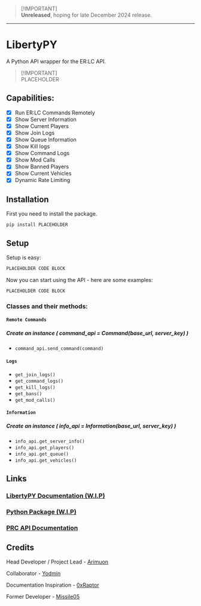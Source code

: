 > [!IMPORTANT]\
> **Unreleased**, hoping for late December 2024 release.



---------

# LibertyPY
<blockquote class="imgur-embed-pub" lang="en" data-id="a/MM2pZDR" data-context="false" ><a href="//imgur.com/a/MM2pZDR"></a></blockquote><script async src="//s.imgur.com/min/embed.js" charset="utf-8"></script>
A Python API wrapper for the ER:LC API.

> [!IMPORTANT]\
> PLACEHOLDER

## Capabilities:
- [x] Run ER:LC Commands Remotely
- [x] Show Server Information
- [x] Show Current Players
- [x] Show Join Logs
- [x] Show Queue Information
- [x] Show Kill logs
- [x] Show Command Logs
- [x] Show Mod Calls
- [x] Show Banned Players
- [x] Show Current Vehicles
- [x] Dynamic Rate Limiting

## Installation
First you need to install the package.

```
pip install PLACEHOLDER
```

## Setup
Setup is easy:

```python
PLACEHOLDER CODE BLOCK
```

Now you can start using the API - here are some examples:

```python
PLACEHOLDER CODE BLOCK
```
### Classes and their methods:

#### `Remote Commands`
##### Create an instance ( command_api = Command(base_url, server_key) )
- `command_api.send_command(command)`

#### `Logs`
- `get_join_logs()`
- `get_command_logs()`
- `get_kill_logs()`
- `get_bans()`
- `get_mod_calls()`

#### `Information`
##### Create an instance ( info_api = Information(base_url, server_key) )
- `info_api.get_server_info()`
- `info_api.get_players()`
- `info_api.get_queue()`
- `info_api.get_vehicles()`


## Links
### [LibertyPY Documentation (W.I.P)](https://about:blank/)
### [Python Package (W.I.P)](https://about:blank/)
### [PRC API Documentation](https://apidocs.policeroleplay.community/reference/api-reference)


## Credits
Head Developer / Project Lead - [Arimuon](https://discord.com/users/1148923243097497600)

Collaborator - [Yodmin](https://discord.com/users/430480677058772992)

Documentation Inspiration - [0xRaptor](https://twitter.com/0xRaptorRblx)

Former Developer - [Missile05](https://discord.com/users/591298352344334388)
